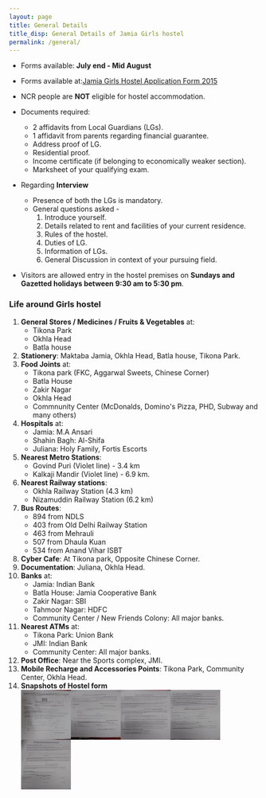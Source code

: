 ```yaml
---
layout: page
title: General Details
title_disp: General Details of Jamia Girls hostel
permalink: /general/
---
```

- Forms available: **July end - Mid August**
- Forms available at:[Jamia Girls Hostel Application Form 2015](http://jmi.ac.in/studyatjamia/hostel/latest/2/detail/129)
- NCR people are **NOT** eligible for hostel accommodation.
- Documents required:
    * 2 affidavits from Local Guardians (LGs).
    * 1 affidavit from parents regarding financial guarantee.
    * Address proof of LG.
    * Residential proof.
    * Income certificate (if belonging to economically weaker section).
    * Marksheet of your qualifying exam.
- Regarding **Interview**
    * Presence of both the LGs is mandatory.
    * General questions asked -
       1. Introduce yourself.
       2. Details related to rent and facilities of your current residence.
       3. Rules of the hostel.
       4. Duties of LG.
       5. Information of LGs.
       6. General Discussion in context of your pursuing field.

- Visitors are allowed entry in the hostel premises on **Sundays and Gazetted holidays between 9:30 am to 5:30 pm**.

### Life around Girls hostel
1. **General Stores / Medicines / Fruits & Vegetables** at:
    - Tikona Park
    - Okhla Head
    - Batla house
11. **Stationery**: Maktaba Jamia, Okhla Head, Batla house, Tikona Park.
4. **Food  Joints** at:
    - Tikona park (FKC, Aggarwal Sweets, Chinese Corner)
    - Batla House
    - Zakir Nagar
    - Okhla Head
    - Commnunity Center (McDonalds, Domino's Pizza, PHD, Subway and many others)
5. **Hospitals** at:
    - Jamia: M.A Ansari
    - Shahin Bagh:  Al-Shifa
    - Juliana: Holy Family, Fortis Escorts
6. **Nearest Metro Stations**:
    - Govind Puri (Violet line) - 3.4 km
    - Kalkaji Mandir (Violet line) - 6.9 km.
7. **Nearest Railway stations**:
    - Okhla Railway Station (4.3 km)
    - Nizamuddin Railway Station (6.2 km)
8. **Bus Routes**:
    - 894 from NDLS
    - 403 from Old Delhi Railway Station
    - 463 from Mehrauli
    - 507 from Dhaula Kuan
    - 534 from Anand Vihar ISBT
9. **Cyber Cafe**: At Tikona park, Opposite Chinese Corner.
10. **Documentation**: Juliana, Okhla Head.
12. **Banks** at:
    - Jamia: Indian Bank
    - Batla House: Jamia Cooperative Bank
    - Zakir Nagar: SBI
    - Tahmoor Nagar: HDFC
    - Community Center / New Friends Colony: All major banks.
13. **Nearest ATMs** at:
    - Tikona Park: Union Bank
    - JMI: Indian Bank
    - Community Center: All major banks.
14. **Post Office**: Near the Sports complex, JMI.
15. **Mobile Recharge and Accessories Points**: Tikona Park, Community Center, Okhla Head.
16. **Snapshots of Hostel form**    
<a href="https://github.com/jdevlabs/JCatalog/blob/master/Hostel_Form/IMG_20150809_105905188.jpg"><img src="https://github.com/jdevlabs/JCatalog/blob/master/Hostel_Form/IMG_20150809_105905188.jpg" align="left" height="100" width="100" padding="10" ></a>
<a href="https://github.com/jdevlabs/JCatalog/blob/master/Hostel_Form/IMG_20150809_105941140.jpg"><img src="https://github.com/jdevlabs/JCatalog/blob/master/Hostel_Form/IMG_20150809_105941140.jpg" align="left" height="100" width="100" padding="10" ></a>
<a href="https://github.com/jdevlabs/JCatalog/blob/master/Hostel_Form/IMG_20150809_105955618.jpg"><img src="https://github.com/jdevlabs/JCatalog/blob/master/Hostel_Form/IMG_20150809_105955618.jpg" align="left" height="100" width="100" padding="10"></a>
<a href="https://github.com/jdevlabs/JCatalog/blob/master/Hostel_Form/IMG_20150809_110017242.jpg"><img src="https://github.com/jdevlabs/JCatalog/blob/master/Hostel_Form/IMG_20150809_110017242.jpg" align="left" height="100" width="100" padding="10"></a>
<a href="https://github.com/jdevlabs/JCatalog/blob/master/Hostel_Form/IMG_20150809_110047854.jpg"><img src="https://github.com/jdevlabs/JCatalog/blob/master/Hostel_Form/IMG_20150809_110047854.jpg" align="left" height="100" width="100" padding="10"></a>


